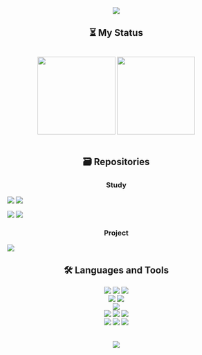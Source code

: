 <!--Header View-->
<div align=center>
<img src="https://capsule-render.vercel.app/api?type=waving&height=200&color=gradient&section=header&text=Nova's%20GitHub&fontSize=80&animation=twinkling"/></a>
</div>

<!-- My Status -->
<div align=center><h2>⏳ My Status</h2></div>
<br>
<div align=center> 
<img style="height:180px" src="https://github-readme-stats.vercel.app/api?username=Developer-Nova&show_icons=true&count_private=true&theme=tokyonight"/>
<img style="height:180px" src="https://github-readme-stats.vercel.app/api/top-langs/?username=Developer-Nova&layout=compact&theme=tokyonight"/>
</div>

<br>

<!-- Repositories -->
<div align=center><h2>🗃️ Repositories</h2></div>

<div align=center><h3>Study</h3></div>
<a href="https://github.com/Developer-Nova/Swift-Documentation"><img src="https://img.shields.io/badge/Swift_Documentation-2E2E2E?style=for-the-badge&logo=GitHub&logoColor=white"/></a>
<a href="https://github.com/Developer-Nova/iOS-Library-Collection"><img src="https://img.shields.io/badge/iOS_Library_Collection-2E2E2E?style=for-the-badge&logo=GitHub&logoColor=white"/></a>
<br>

<a href="https://github.com/Developer-Nova/TIL_iOS"><img src="https://img.shields.io/badge/TIL_iOS-2E2E2E?style=for-the-badge&logo=GitHub&logoColor=white"/></a>
<a href="https://github.com/Developer-Nova/TIL_Python"><img src="https://img.shields.io/badge/TIL_python-2E2E2E?style=for-the-badge&logo=GitHub&logoColor=white"/></a>
<br>
 
<div align=center><h3>Project</h3></div>
<a href="https://github.com/Developer-Nova/WaterTracker_Release"><img src="https://img.shields.io/badge/Water_Tracker-2E2E2E?style=for-the-badge&logo=GitHub&logoColor=white"/></a>
</div>

<br>

<!--Languages and Tools-->
<div>
<div align=center><h2>🛠 Languages and Tools</h2></div>

<div align=center> 
<img src="https://img.shields.io/badge/Swift-F05138?style=plastic&logo=swift&logoColor=white"/> 
<img src="https://img.shields.io/badge/UIKit-40AEF0?style=plastic&logo=Swift&logoColor=white"/> 
<img src="https://img.shields.io/badge/SwiftUI-0066FF?style=plastic&logo=Swift&logoColor=white"/>   
<br>

<img src="https://img.shields.io/badge/HTML5-E34F26?style=plastic&logo=HTML5&logoColor=white"/> 
<img src="https://img.shields.io/badge/CSS3-1572B6?style=plastic&logo=CSS3&logoColor=white"/>  
<br>

<img src="https://img.shields.io/badge/Python-3776AB?style=plastic&logo=Python&logoColor=white"/>   
<br>
 
<img src="https://img.shields.io/badge/Xcode-147EFB?style=plastic&logo=Xcode&logoColor=white"/> 
<img src="https://img.shields.io/badge/VisualStudioCode-007ACC?style=plastic&logo=visualstudiocode&logoColor=white"/> 
<img src="https://img.shields.io/badge/PyCharm-000000?style=plastic&logo=PyCharm&logoColor=white"/>
<br>

<img src="https://img.shields.io/badge/Git-F05032?style=plastic&logo=Git&logoColor=white"/> 
<img src="https://img.shields.io/badge/GitHub-181717?style=plastic&logo=GitHub&logoColor=white"/>
<img src="https://img.shields.io/badge/Postman-FF6C37?style=plastic&logo=Postman&logoColor=white"/>
<br>

<br>
<br>

<img src="https://hits.seeyoufarm.com/api/count/incr/badge.svg?url=https%3A%2F%2Fgithub.com%2FDeveloper-Nova&count_bg=%23ACAE6D&title_bg=%2328292F&icon=apple.svg&icon_color=%23FFFFFF&title=visitors&edge_flat=false"/>
</div>
